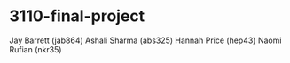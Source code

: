 # 3110-final-project
Jay Barrett (jab864)
Ashali Sharma (abs325)
Hannah Price (hep43)
Naomi Rufian (nkr35)